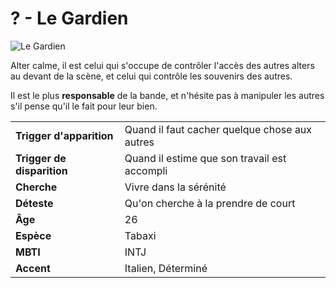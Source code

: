 # ? - Le Gardien
![Le Gardien](../.../_images/LeGardien.png)

Alter calme, il est celui qui s'occupe de contrôler l'accès des autres alters au devant de la scène, et celui qui contrôle les souvenirs des autres.

Il est le plus **responsable** de la bande, et n'hésite pas à manipuler les autres s'il pense qu'il le fait pour leur bien.

| | |
| - | - |
| **Trigger d'apparition** | Quand il faut cacher quelque chose aux autres |
| **Trigger de disparition** | Quand il estime que son travail est accompli |
| **Cherche** | Vivre dans la sérénité |
| **Déteste** | Qu'on cherche à la prendre de court |
| **Âge** | 26 |
| **Espèce** | Tabaxi |
| **MBTI** | INTJ |
| **Accent** | Italien, Déterminé |